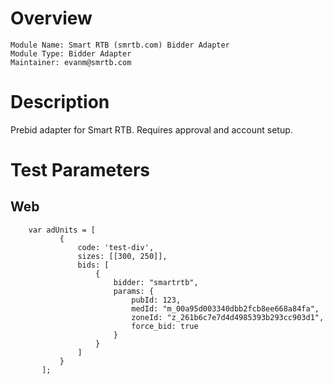 # Overview

```
Module Name: Smart RTB (smrtb.com) Bidder Adapter
Module Type: Bidder Adapter
Maintainer: evanm@smrtb.com
```

# Description

Prebid adapter for Smart RTB. Requires approval and account setup.

# Test Parameters

## Web
```
    var adUnits = [
           {
               code: 'test-div',
               sizes: [[300, 250]],
               bids: [
                   {
                       bidder: "smartrtb",
                       params: {
                           pubId: 123, 
                           medId: "m_00a95d003340dbb2fcb8ee668a84fa",
                           zoneId: "z_261b6c7e7d4d4985393b293cc903d1",
                           force_bid: true
                       }
                   }
               ]
           }
       ];
```